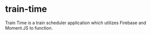 # train-time
Train Time is a train scheduler application which utilizes Firebase and Moment.JS to function. 
